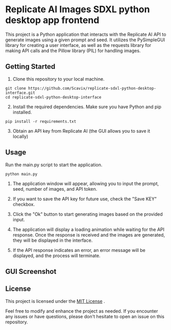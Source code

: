 # Replicate AI Images SDXL python desktop app frontend

This project is a Python application that interacts with the Replicate AI API to generate images using a given prompt and seed. It utilizes the PySimpleGUI library for creating a user interface, as well as the requests library for making API calls and the Pillow library (PIL) for handling images.

## Getting Started

1. Clone this repository to your local machine.

```
git clone https://github.com/Scavix/replicate-sdxl-python-desktop-interface.git
cd replicate-sdxl-python-desktop-interface
```

2. Install the required dependencies. Make sure you have Python and pip installed.

```
pip install -r requirements.txt
```
3.  Obtain an API key from Replicate AI (the GUI allows you to save it locally)

## Usage
Run the main.py script to start the application.

```
python main.py
```

1. The application window will appear, allowing you to input the prompt, seed, number of images, and API token.

2. If you want to save the API key for future use, check the "Save KEY" checkbox.

3. Click the "Ok" button to start generating images based on the provided input.

4. The application will display a loading animation while waiting for the API response. Once the response is received and the images are generated, they will be displayed in the interface.

5. If the API response indicates an error, an error message will be displayed, and the process will terminate.

## GUI Screenshot
<p align="center">
</p>

## License
This project is licensed under the [MIT License](https://choosealicense.com/licenses/mit/) .

Feel free to modify and enhance the project as needed. If you encounter any issues or have questions, please don't hesitate to open an issue on this repository.
